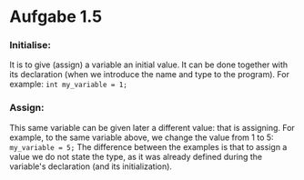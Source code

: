 # Aufgabe 1.5

### Initialise:
It is to give (assign) a variable an initial value. It can be done together with its declaration (when we introduce the name and type to the program). For example:
```int my_variable = 1;```

### Assign:
This same variable can be given later a different value: that is assigning.
For example, to the same variable above, we change the value from 1 to 5:
```my_variable = 5;```
The difference between the examples is that to assign a value we do not state the type, as it was already defined during the variable's declaration (and its initialization).
